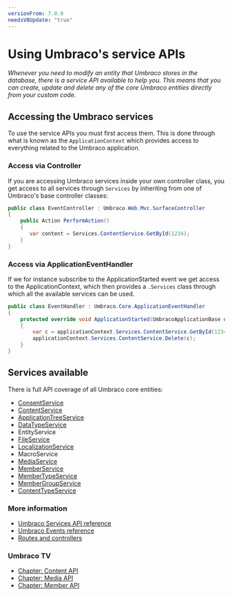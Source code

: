 ```yaml
---
versionFrom: 7.0.0
needsV8Update: "true"
---
```


# Using Umbraco's service APIs

_Whenever you need to modify an entity that Umbraco stores in the database, there is a service API available to help you. This means that you can create, update and delete any of the core Umbraco entities directly from your custom code._


## Accessing the Umbraco services
To use the service APIs you must first access them. This is done through what is known as the `ApplicationContext` which provides access to everything related to the Umbraco application.


### Access via Controller
If you are accessing Umbraco services inside your own controller class, you get access to all services through `Services` by inheriting from one of Umbraco's base controller classes:

```csharp
public class EventController : Umbraco.Web.Mvc.SurfaceController
{
    public Action PerformAction()
    {
       var content = Services.ContentService.GetById(1234);
    }
}
```

### Access via ApplicationEventHandler
If we for instance subscribe to the ApplicationStarted event we get access to the ApplicationContext, which then provides a `.Services` class through which all the available services can be used.

```csharp
public class EventHandler : Umbraco.Core.ApplicationEventHandler
{
    protected override void ApplicationStarted(UmbracoApplicationBase umbracoApplication, ApplicationContext applicationContext)
    {
        var c = applicationContext.Services.ContentService.GetById(1234);
        applicationContext.Services.ContentService.Delete(c);
    }
}
```

## Services available
There is full API coverage of all Umbraco core entities:

- [ConsentService](../../../Reference/Management/Services/ConsentService/index.md)
- [ContentService](../../../Reference/Management/Services/ContentService/index.md)
- [ApplicationTreeService](../../../Reference/Management/Services/TreeService/index.md)
- [DataTypeService](../../../Reference/Management/Services/DataTypeService/index.md)
- EntityService
- [FileService](../../../Reference/Management/Services/FileService/index.md)
- [LocalizationService](../../../Reference/Management/Services/LocalizationService/index.md)
- MacroService
- [MediaService](../../../Reference/Management/Services/MediaService/index.md)
- [MemberService](../../../Reference/Management/Services/MemberService/index.md)
- [MemberTypeService](../../../Reference/Management/Services/MemberTypeService/index.md)
- [MemberGroupService](../../../Reference/Management/Services/MemberGroupService/index.md)
- [ContentTypeService](../../../Reference/Management/Services/ContentTypeService/index.md)


### More information
- [Umbraco Services API reference](../../../Reference/Management/Services/)
- [Umbraco Events reference](../../../Reference/Events/)
- [Routes and controllers](../../../Reference/Routing/)

### Umbraco TV
- [Chapter: Content API](https://umbraco.tv/videos/umbraco-v7/developer/fundamentals/content-api/)
- [Chapter: Media API](https://umbraco.tv/videos/umbraco-v7/developer/fundamentals/media-api/)
- [Chapter: Member API](https://umbraco.tv/videos/umbraco-v7/developer/fundamentals/member-api/)

